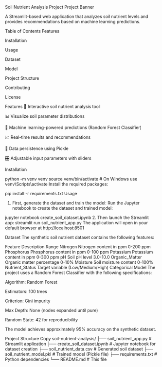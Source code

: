 Soil Nutrient Analysis Project
Project Banner

A Streamlit-based web application that analyzes soil nutrient levels and provides recommendations based on machine learning predictions.

Table of Contents
Features

Installation

Usage

Dataset

Model

Project Structure

Contributing

License

Features
🌱 Interactive soil nutrient analysis tool

📊 Visualize soil parameter distributions

🤖 Machine learning-powered predictions (Random Forest Classifier)

📈 Real-time results and recommendations

📁 Data persistence using Pickle

🎛 Adjustable input parameters with sliders

Installation

python -m venv venv
source venv/bin/activate  # On Windows use venv\Scripts\activate
Install the required packages:

pip install -r requirements.txt
Usage
1. First, generate the dataset and train the model:
Run the Jupyter notebook to create the dataset and trained model:

jupyter notebook create_soil_dataset.ipynb
2. Then launch the Streamlit app:
streamlit run soil_nutrient_app.py
The application will open in your default browser at http://localhost:8501

Dataset
The synthetic soil nutrient dataset contains the following features:

Feature	Description	Range
Nitrogen	Nitrogen content in ppm	0-200 ppm
Phosphorus	Phosphorus content in ppm	0-100 ppm
Potassium	Potassium content in ppm	0-300 ppm
pH	Soil pH level	3.0-10.0
Organic_Matter	Organic matter percentage	0-10%
Moisture	Soil moisture content	0-100%
Nutrient_Status	Target variable (Low/Medium/High)	Categorical
Model
The project uses a Random Forest Classifier with the following specifications:

Algorithm: Random Forest

Estimators: 100 trees

Criterion: Gini impurity

Max Depth: None (nodes expanded until pure)

Random State: 42 for reproducibility

The model achieves approximately 95% accuracy on the synthetic dataset.

Project Structure
Copy
soil-nutrient-analysis/
├── soil_nutrient_app.py        # Streamlit application
├── create_soil_dataset.ipynb   # Jupyter notebook for dataset creation
├── soil_nutrient_data.csv      # Generated soil dataset
├── soil_nutrient_model.pkl     # Trained model (Pickle file)
├── requirements.txt            # Python dependencies
└── README.md                   # This file
